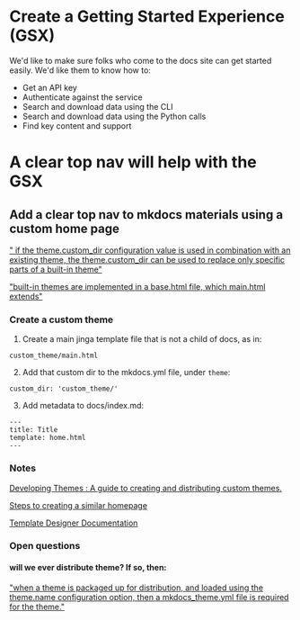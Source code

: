 # Create a Getting Started Experience (GSX)

We'd like to make sure folks who come to the docs site can get started easily. We'd like them to know how to:

* Get an API key
* Authenticate against the service
* Search and download data using the CLI
* Search and download data using the Python calls
* Find key content and support

# A clear top nav will help with the GSX

## Add a clear top nav to mkdocs materials using a custom home page

[" if the theme.custom_dir configuration value is used in combination with an existing theme, the theme.custom_dir can be used to replace only specific parts of a built-in theme"](https://www.mkdocs.org/dev-guide/themes/)

["built-in themes are implemented in a base.html file, which main.html extends"](https://www.mkdocs.org/dev-guide/themes/)

### Create a custom theme

1. Create a main jinga template file that is not a child of docs, as in:

```custom_theme/main.html```

2. Add that custom dir to the mkdocs.yml file, under `theme`:

```custom_dir: 'custom_theme/'```

3. Add metadata to docs/index.md:

```
---
title: Title
template: home.html
---
```


### Notes

[Developing Themes : A guide to creating and distributing custom themes.](https://www.mkdocs.org/dev-guide/themes/)

[Steps to creating a similar homepage](https://github.com/squidfunk/mkdocs-material/issues/1996#issuecomment-855086383)

[Template Designer Documentation](https://jinja.palletsprojects.com/en/3.1.x/templates/)


### Open questions

#### will we ever distribute theme? If so, then:

["when a theme is packaged up for distribution, and loaded using the theme.name configuration option, then a mkdocs_theme.yml file is required for the theme."](https://www.mkdocs.org/dev-guide/themes/)